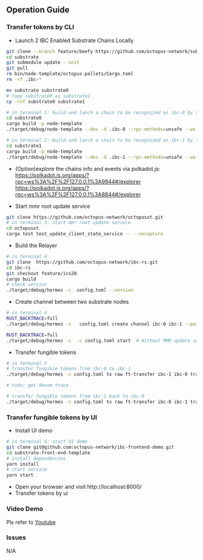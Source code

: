## Operation Guide

### Transfer tokens by CLI
*  Launch 2 IBC Enabled Substrate Chains Locally
```bash
git clone --branch feature/beefy https://github.com/octopus-network/substrate.git
cd substrate
git submodule update --init
git pull
rm bin/node-template/octopus-pallets/Cargo.toml
rm -rf .ibc-*

mv substrate substrate0
# copy substrate0 as substrate1
cp -rvf substrate0 substrate1

# in terminal 1: build and lanch a chain to be recognized as ibc-0 by the relayer
cd substrate0
cargo build -p node-template 
./target/debug/node-template --dev -d .ibc-0 --rpc-methods=unsafe --ws-external --enable-offchain-indexing true

# in terminal 2: build and lanch a chain to be recognized as ibc-1 by the relayer
cd substrate1
cargo build -p node-template
./target/debug/node-template --dev -d .ibc-1 --rpc-methods=unsafe --ws-external --enable-offchain-indexing true --port 2033 --ws-port 8844


```
* (Option)explore the chains info and events via polkadot.js:   
    https://polkadot.js.org/apps/?rpc=ws%3A%2F%2F127.0.0.1%3A9944#/explorer  
    https://polkadot.js.org/apps/?rpc=ws%3A%2F%2F127.0.0.1%3A8844#/explorer


* Start mmr root update service
```bash
git clone https://github.com/octopus-network/octopusxt.git
# in terminal 3: start mmr root update serivce
cd octopusxt
cargo test test_update_client_state_service -- --nocapture 

```

* Build the Relayer
```bash
# in terminal 4
git clone  https://github.com/octopus-network/ibc-rs.git
cd ibc-rs
git checkout feature/ics20
cargo build
# check version
./target/debug/hermes -c  config.toml --version
```


* Create channel between two substrate nodes
```bash
# in terminal 4
RUST_BACKTRACE=full  
./target/debug/hermes -c   config.toml create channel ibc-0 ibc-1 --port-a transfer --port-b transfer -o unordered 

RUST_BACKTRACE=full 
./target/debug/hermes -c  -c config.toml start  # Without MMR update service

```

* Transfer fungible tokens
```bash
# in terminal 5
# transfer fungible tokens from ibc-0 to ibc-1
./target/debug/hermes -c config.toml tx raw ft-transfer ibc-1 ibc-0 transfer channel-0 100000000000000000000 -o 9999 -d ATOM

# todo: get denom trace

# transfer fungible tokens from ibc-1 back to ibc-0
./target/debug/hermes -c config.toml tx raw ft-transfer ibc-0 ibc-1 transfer channel-0 100000000000000000000 -o 9999 -d ibc/04C1A8B4EC211C89630916F8424F16DC9611148A5F300C122464CE8E996AABD0
```


### Transfer fungible tokens by UI
* Install UI demo
```bash
# in terminal 6: start UI demo
git clone git@github.com:octopus-network/ibc-frontend-demo.git
cd substrate-front-end-template
# install dependencies
yarn install
# start service
yarn start
```
* Open your browser and visit http://localhost:8000/
* Transfer tokens by ui



### Video Demo
  Pls refer to [Youtube]()
### Issues
  N/A